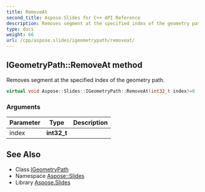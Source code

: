 ```yaml
---
title: RemoveAt
second_title: Aspose.Slides for C++ API Reference
description: Removes segment at the specified index of the geometry path.
type: docs
weight: 66
url: /cpp/aspose.slides/igeometrypath/removeat/
---
```

## IGeometryPath::RemoveAt method


Removes segment at the specified index of the geometry path.

```cpp
virtual void Aspose::Slides::IGeometryPath::RemoveAt(int32_t index)=0
```


### Arguments

| Parameter | Type | Description |
| --- | --- | --- |
| index | **int32_t** |  |

## See Also

* Class [IGeometryPath](../)
* Namespace [Aspose::Slides](../../)
* Library [Aspose.Slides](../../../)
